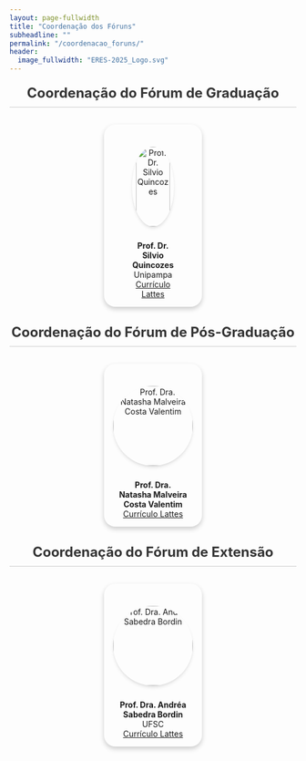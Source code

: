 ```yaml
---
layout: page-fullwidth
title: "Coordenação dos Fóruns"
subheadline: ""
permalink: "/coordenacao_foruns/"
header:
  image_fullwidth: "ERES-2025_Logo.svg"
---
```


<style>
  header {
    margin-bottom: 30px;
  }

  h1, h2 {
    color: #333;
    text-align: center;
    margin: 20px 0;
  }

  h2 {
    font-size: 24px;
    padding-bottom: 10px;
    border-bottom: 1px solid #cbcbcb;
  }

  .section-container {
    display: flex;
    flex-wrap: wrap;
    gap: 20px;
    justify-content: center;
  }

  .card {
    border-radius: 20px;
    box-shadow: 0 4px 8px rgba(0, 0, 0, 0.2);
    width: calc(100% / 4 - 40px);
    margin: 10px;
    overflow: hidden;
    display: flex;
    padding: 10px;
    flex-direction: column;
    align-items: center;
    text-align: center;
  }

  .card img {
    width: 90%;
    height: 175px;
    object-fit: cover;
    border-radius: 50%;
    margin-top: 15px;
    box-shadow: rgba(0, 0, 0, 0.1) 0px 4px 6px -1px, rgba(0, 0, 0, 0.06) 0px 2px 4px -1px;
  }

  .card-text {
    margin: 15px 0 -20px 0;
    padding: 10px;
    width: 100%;
    box-sizing: border-box;
  }

  @media (max-width: 1024px) {
    .card {
      width: 30%;
    }

    .card img {
      height: 140px;
      width: 80%;
    }

    #img-andrea {
      width: auto;
    }

    #img-natasha {
      width: auto;
    }
  }

  @media (max-width: 768px) {
    .card {
      width: 50%;
    }

    .card img {
      height: 150px;
      width: 90%;
    }
  }

  @media (max-width: 600px) {
    .card {
      width: 100%;
    }

    .card img {
      height: 150px;
      width: 100%;
    }
  }
</style>

<main>
  <section aria-labelledby="coordenacao-graduacao-header">
    <h2 id="coordenacao-graduacao-header"><strong>Coordenação do Fórum de Graduação</strong></h2>
    <div class="section-container">
      <article class="card">
        <figure>
          <img src="{{ site.urlimg }}/silvio.jpg" alt="Prof. Dr. Silvio Quincozes">
          <figcaption class="card-text">
            <strong>Prof. Dr. Silvio Quincozes</strong><br>
            Unipampa<br>
            <a href="http://lattes.cnpq.br/9401130360785458">Currículo Lattes</a>
          </figcaption>
        </figure>
      </article>
    </div>
  </section>

  <section aria-labelledby="coordenacao-pos-graduacao-header">
    <h2 id="coordenacao-pos-graduacao-header"><strong>Coordenação do Fórum de Pós-Graduação</strong></h2>
    <div class="section-container">
      <article class="card">
        <figure>
          <img src="{{ site.urlimg }}/natasha.jpg" id="img-natasha" alt="Prof. Dra. Natasha Malveira Costa Valentim">
          <figcaption class="card-text">
            <strong>Prof. Dra. Natasha Malveira Costa Valentim</strong><br>
            <a href="http://lattes.cnpq.br/1374747002879287">Currículo Lattes</a>
          </figcaption>
        </figure>
      </article>
    </div>
  </section>

  <section aria-labelledby="coordenacao-extensao-header">
    <h2 id="coordenacao-extensao-header"><strong>Coordenação do Fórum de Extensão</strong></h2>
    <div class="section-container">
      <article class="card">
        <figure>
          <img src="{{ site.urlimg }}/andrea.jpg" id="img-andrea" alt="Prof. Dra. Andréa Sabedra Bordin">
          <figcaption class="card-text">
            <strong>Prof. Dra. Andréa Sabedra Bordin</strong><br>
            UFSC<br>
            <a href="http://lattes.cnpq.br/3462254816005439">Currículo Lattes</a>
          </figcaption>
        </figure>
      </article>
    </div>
  </section>
</main>
